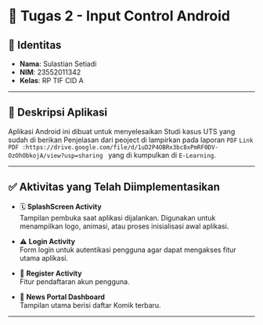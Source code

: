 # 📱 Tugas 2 - Input Control Android

## 👤 Identitas 
- **Nama**: Sulastian Setiadi  
- **NIM**: 23552011342  
- **Kelas**: RP TIF CID A  

---

## 📌 Deskripsi Aplikasi
Aplikasi Android ini dibuat untuk menyelesaikan Studi kasus UTS yang sudah di berikan  Penjelasan dari peoject di lampirkan pada laporan `PDF` `Link PDF :https://drive.google.com/file/d/1uD2P4OBRx3bc8xPmRF0DV-OzOhObkojA/view?usp=sharing ` yang di  kumpulkan di  `E-Learning`.

---
## ✅ Aktivitas yang Telah Diimplementasikan

- 🗓️ **SplashScreen Activity**  
   Tampilan pembuka saat aplikasi dijalankan. Digunakan untuk menampilkan logo, animasi, atau proses inisialisasi awal aplikasi.


- ⚠️ **Login Activity**  
  Form login untuk autentikasi pengguna agar dapat mengakses fitur utama aplikasi.

- 🔐 **Register Activity**  
  Fitur pendaftaran akun pengguna.

- 📰 **News Portal Dashboard**  
  Tampilan utama berisi daftar Komik terbaru.
---
